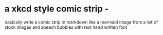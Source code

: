 ---
---

# a  xkcd style comic strip - 
  
basically write a comic strip in markdown like a mermaid image from a list of stock images and speech bubbles with text
  hand written font